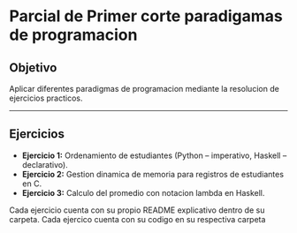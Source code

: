 # Parcial de Primer corte paradigamas de programacion

##  Objetivo
Aplicar diferentes paradigmas de programacion mediante la resolucion de ejercicios practicos.

---

## Ejercicios
- **Ejercicio 1:** Ordenamiento de estudiantes (Python – imperativo, Haskell – declarativo).  
- **Ejercicio 2:** Gestion dinamica de memoria para registros de estudiantes en C.  
- **Ejercicio 3:** Calculo del promedio con notacion lambda en Haskell.  

Cada ejercicio cuenta con su propio README explicativo dentro de su carpeta.
Cada ejercico cuenta con su codigo en su respectiva carpeta
